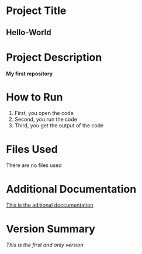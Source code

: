 # Project Title
## Hello-World

# Project Description
**My first repository**

# How to Run
1. First, you open the code
2. Second, you run the code
3. Third, you get the output of the code

# Files Used
There are no files used

# Additional Documentation
[This is the aditional doccumentation](https://www.google.com/url?sa=t&rct=j&q=&esrc=s&source=web&cd=&cad=rja&uact=8&ved=2ahUKEwia5Z-C3Kr2AhUBlIkEHXcFDXkQyCl6BAgQEAM&url=https%3A%2F%2Fwww.youtube.com%2Fwatch%3Fv%3DdQw4w9WgXcQ&usg=AOvVaw0aHtehaphMhOCAkCydRLZU)

# Version Summary
*This is the first and only version*
